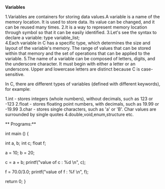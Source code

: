 **Variables**

  1.Variables are containers for storing data values.A variable is a name of the memory location. 
    It is used to store data. Its value can be changed, and it can be reused many times.
  2.It is a way to represent memory location through symbol so that it can be easily identified.
  3.Let's see the syntax to declare a variable:
      type variable_list;  
  4.Each variable in C has a specific type, which determines the size and layout of the variable's memory.
    The range of values that can be stored within that memory and the set of operations that can be applied to the variable.
  5.The name of a variable can be composed of letters, digits, and the underscore character. It must begin with either a letter or an underscore. Upper and lowercase letters are distinct because C is case-sensitive.

In C, there are different types of variables (defined with different keywords), for example:

  1.int - stores integers (whole numbers), without decimals, such as 123 or -123
  2.float - stores floating point numbers, with decimals, such as 19.99 or -19.99
  3.char - stores single characters, such as 'a' or 'B'. Char values are surrounded by single quotes
  4.double,void,enum,structure etc.
  
**  Programs:**
  
int main () {

  
   int a, b;
   int c;
   float f;
 
  
   a = 10;
   b = 20;
  
   c = a + b;
   printf("value of c : %d \n", c);

   f = 70.0/3.0;
   printf("value of f : %f \n", f);
 
   return 0;
}
